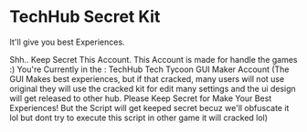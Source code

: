 # TechHub Secret Kit
It'll give you best Experiences.

Shh.. Keep Secret This Account. This Account is made for handle the games :)
You're Currently in the : TechHub Tech Tycoon GUI Maker Account
(The GUI Makes best experiences, but if that cracked, many users will not use original they will use the cracked kit for edit many settings and the ui design will get released to other hub. Please Keep Secret for Make Your Best Experiences! But the Script will get keeped secret becuz we'll obfuscate it lol but dont try to execute this script in other game it will cracked lol)
